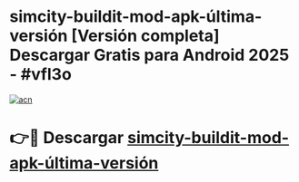# simcity-buildit-mod-apk-última-versión  [Versión completa] Descargar Gratis para Android 2025 - #vfl3o

[![acn](https://github.com/user-attachments/assets/0f9c940e-d8b0-45ae-aac7-cd30a18b3e1c)](https://apps.freeplayer.one?title=simcity-buildit-mod-apk-última-versión&ref=9F)

# 👉🔴 Descargar [simcity-buildit-mod-apk-última-versión](https://apps.freeplayer.one?title=simcity-buildit-mod-apk-última-versión&ref=9F)